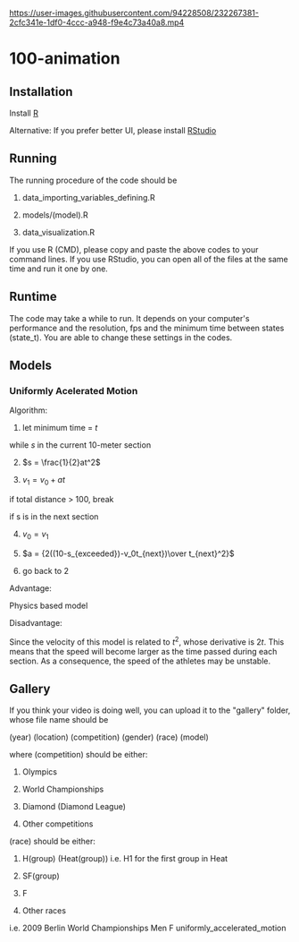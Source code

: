

https://user-images.githubusercontent.com/94228508/232267381-2cfc341e-1df0-4ccc-a948-f9e4c73a40a8.mp4

# 100-animation

## Installation

Install [R](https://cran.r-project.org/bin/windows/base/)

Alternative: If you prefer better UI, please install [RStudio](https://posit.co/downloads/)

## Running

The running procedure of the code should be

1. data_importing_variables_defining.R

2. models/(model).R

3. data_visualization.R

If you use R (CMD), please copy and paste the above codes to your command lines. If you use RStudio, you can open all of the files at the same time and run it one by one. 

## Runtime

The code may take a while to run. It depends on your computer's performance and the resolution, fps and the minimum time between states (state_t). You are able to change these settings in the codes. 

## Models

### Uniformly Acelerated Motion

Algorithm:

1. let minimum time = $t$

while $s$ in the current 10-meter section

2. $s = \frac{1}{2}at^2$

3. $v_1 = v_0 + at$

if total distance > 100, break

if s is in the next section

4. $v_0 = v_1$

5. $a = {2((10-s_{exceeded})-v_0t_{next})\over t_{next}^2}$

6. go back to 2

Advantage:

Physics based model

Disadvantage:

Since the velocity of this model is related to $t^2$, whose derivative is $2t$. This means that the speed will become larger as the time passed during each section. As a consequence, the speed of the athletes may be unstable. 

## Gallery

If you think your video is doing well, you can upload it to the "gallery" folder, whose file name should be

(year) (location) (competition) (gender) (race) (model)

where (competition) should be either: 

1. Olympics

2. World Championships

3. Diamond (Diamond League)

4. Other competitions

(race) should be either:

1. H(group) (Heat(group)) i.e. H1 for the first group in Heat

2. SF(group)

3. F

4. Other races

i.e. 2009 Berlin World Championships Men F uniformly_accelerated_motion
